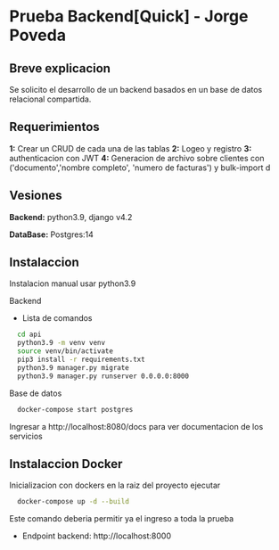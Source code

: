 
# Prueba Backend[Quick] - Jorge Poveda



## Breve explicacion

Se solicito el desarrollo de un backend basados en un base de datos relacional compartida.

## Requerimientos

**1:**  Crear un CRUD de cada una de las tablas
**2:**  Logeo y registro
**3:**  authenticacion con JWT
**4:**  Generacion de archivo sobre clientes con ('documento','nombre completo', 'numero de facturas') y bulk-import d

## Vesiones 


**Backend:** python3.9, django v4.2

**DataBase:** Postgres:14


## Instalaccion

Instalacion manual usar python3.9

Backend 
- Lista de comandos
```bash
  cd api
  python3.9 -m venv venv
  source venv/bin/activate
  pip3 install -r requirements.txt
  python3.9 manager.py migrate
  python3.9 manager.py runserver 0.0.0.0:8000
```

Base de datos
```bash
  docker-compose start postgres
```

Ingresar a http://localhost:8080/docs para ver documentacion de los servicios


## Instalaccion Docker

Inicializacion con dockers en la raiz del proyecto ejecutar

```bash
  docker-compose up -d --build
```

Este comando deberia permitir ya el ingreso a toda la prueba

- Endpoint backend: http://localhost:8000

